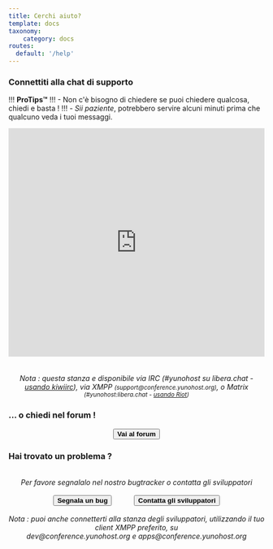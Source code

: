 ```yaml
---
title: Cerchi aiuto?
template: docs
taxonomy:
    category: docs
routes:
  default: '/help'
---
```


<h3>Connettiti alla chat di supporto</h3>

!!! **ProTips™**
!!! - Non c'è bisogno di chiedere se puoi chiedere qualcosa, chiedi e basta !
!!! - *Sii paziente*, potrebbero servire alcuni minuti prima che qualcuno veda i tuoi messaggi.

<center>

<iframe src="https://web.libera.chat/#yunohost" style="width:100%;height:450px;border:0;display:block"></iframe>

</br>
</br>
<em>Nota : questa stanza e disponibile via IRC (#yunohost su libera.chat - <a href="https://web.libera.chat/#yunohost">usando kiwiirc</a>), via XMPP <small>(support@conference.yunohost.org)</small>, o Matrix <small>(#yunohost:libera.chat - <a target="_blank" href="https://riot.im/app/#/room/#yunohost:libera.chat">usando Riot</a>)</small></em>
</center>

<h3>... o chiedi nel forum !</h3>

<center>
<button id="goForum" type="button" class="btn btn-success" style="font-weight:bold;">
            <span class="glyphicon glyphicon-comment"></span> Vai al forum
          </button>
</center>

<h3>Hai trovato un problema ?</h3>

<center>
<br>
<em>Per favore segnalalo nel nostro bugtracker o contatta gli sviluppatori</em><br><br>
<button id="goBugtracker" type="button" class="btn btn-warning" style="font-weight:bold;">
            <span class="glyphicon glyphicon-exclamation-sign"></span> Segnala un bug
          </button>
<button id="goDevroom" type="button" class="btn btn-warning" style="font-weight:bold; margin-left:40px">
            <span class="glyphicon glyphicon-comment"></span> Contatta gli sviluppatori
          </button>
</br>
</br>
<em>Nota : puoi anche connetterti alla stanza degli sviluppatori, utilizzando il tuo client XMPP preferito, su </br>
dev@conference.yunohost.org e apps@conference.yunohost.org</em>
</center>

<script>

document.getElementById("goForum").onclick = function() {
    window.location.href = "https://forum.yunohost.org/latest";
}
document.getElementById("goBugtracker").onclick = function() {
    window.location.href = "https://github.com/yunohost/issues/issues";
}
document.getElementById("goDevroom").onclick = function() {
    window.location.href = "https://web.libera.chat/#yunohost-dev";
}
</script>

